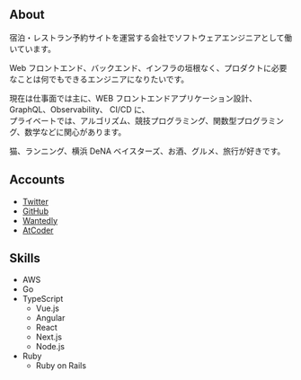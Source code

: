 ## About

宿泊・レストラン予約サイトを運営する会社でソフトウェアエンジニアとして働いています。

Web フロントエンド、バックエンド、インフラの垣根なく、プロダクトに必要なことは何でもできるエンジニアになりたいです。

現在は仕事面では主に、WEB フロントエンドアプリケーション設計、GraphQL、Observability、 CI/CD に、  
プライベートでは、アルゴリズム、競技プログラミング、関数型プログラミング、数学などに関心があります。

猫、ランニング、横浜 DeNA ベイスターズ、お酒、グルメ、旅行が好きです。

## Accounts

- [Twitter](https://twitter.com/hxrxchang)
- [GitHub](https://github.com/hxrxchang)
- [Wantedly](https://www.wantedly.com/id/hxrxchang)
- [AtCoder](https://atcoder.jp/users/hxrxchang)

## Skills

- AWS
- Go
- TypeScript
  - Vue.js
  - Angular
  - React
  - Next.js
  - Node.js
- Ruby
  - Ruby on Rails
